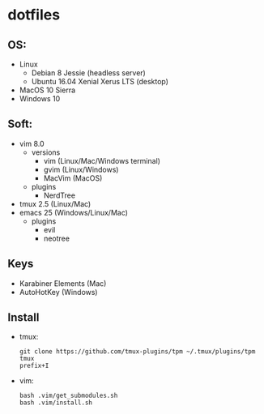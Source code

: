 # dotfiles

## OS:
  * Linux
    * Debian 8 Jessie (headless server)
    * Ubuntu 16.04 Xenial Xerus LTS (desktop)
  * MacOS 10 Sierra
  * Windows 10

## Soft:
  * vim 8.0
    * versions
      * vim    (Linux/Mac/Windows terminal)
      * gvim   (Linux/Windows)
      * MacVim (MacOS)
    * plugins
        * NerdTree
  * tmux 2.5   (Linux/Mac)
  * emacs 25   (Windows/Linux/Mac)
    * plugins
        * evil
        * neotree

## Keys
  * Karabiner Elements (Mac)
  * AutoHotKey (Windows)

## Install
  * tmux:
	```
	git clone https://github.com/tmux-plugins/tpm ~/.tmux/plugins/tpm
	tmux
	prefix+I
	```
  * vim:
	```
	bash .vim/get_submodules.sh
	bash .vim/install.sh
	```
  
